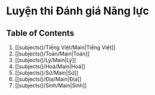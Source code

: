 # Luyện thi Đánh giá Năng lực

## Table of Contents

1. [[subjects()/Tiếng Việt/Main|Tiếng Việt]]
2. [[subjects()/Toán/Main|Toán]]
3. [[subjects()/Lý/Main|Lý]]
4. [[subjects()/Hoá/Main|Hoá]]
5. [[subjects()/Sử/Main|Sử]]
6. [[subjects()/Địa/Main|Địa]]
7. [[subjects()/Sinh/Main|Sinh]]
